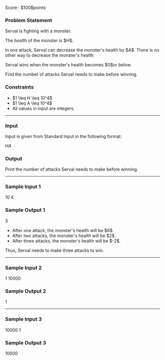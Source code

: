 
<div>

<span>

<span>

<p>
Score : $100$points
</p>

<div>

<section>

### **Problem Statement**

<p>
Serval is fighting with a monster.
</p>

<p>
The 
<em>
health
</em>
of the monster is $H$.
</p>

<p>
In one attack, Serval can decrease the monster's health by $A$.
There is no other way to decrease the monster's health.
</p>

<p>
Serval wins when the monster's health becomes $0$or below.
</p>

<p>
Find the number of attacks Serval needs to make before winning.
</p>

</section>

</div>

<div>

<section>

### **Constraints**

<ul>

<li>
$1 \leq H \leq 10^4$
</li>

<li>
$1 \leq A \leq 10^4$
</li>

<li>
All values in input are integers.
</li>

</ul>

</section>

</div>

---

<div>

<div>

<section>

### **Input**

<p>
Input is given from Standard Input in the following format:
</p>

<div>

$H$$A$
</div>

</section>

</div>

<div>

<section>

### **Output**

<p>
Print the number of attacks Serval needs to make before winning.
</p>

</section>

</div>

</div>

---

<div>

<section>

### **Sample Input 1**

<div>

10 4

</div>

</section>

</div>

<div>

<section>

### **Sample Output 1**

<div>

3

</div>

<ul>

<li>
After one attack, the monster's health will be $6$.
</li>

<li>
After two attacks, the monster's health will be $2$.
</li>

<li>
After three attacks, the monster's health will be $-2$.
</li>

</ul>

<p>
Thus, Serval needs to make three attacks to win.
</p>

</section>

</div>

---

<div>

<section>

### **Sample Input 2**

<div>

1 10000

</div>

</section>

</div>

<div>

<section>

### **Sample Output 2**

<div>

1

</div>

</section>

</div>

---

<div>

<section>

### **Sample Input 3**

<div>

10000 1

</div>

</section>

</div>

<div>

<section>

### **Sample Output 3**

<div>

10000

</div>

</section>

</div>

</span>

</span>

</div>
